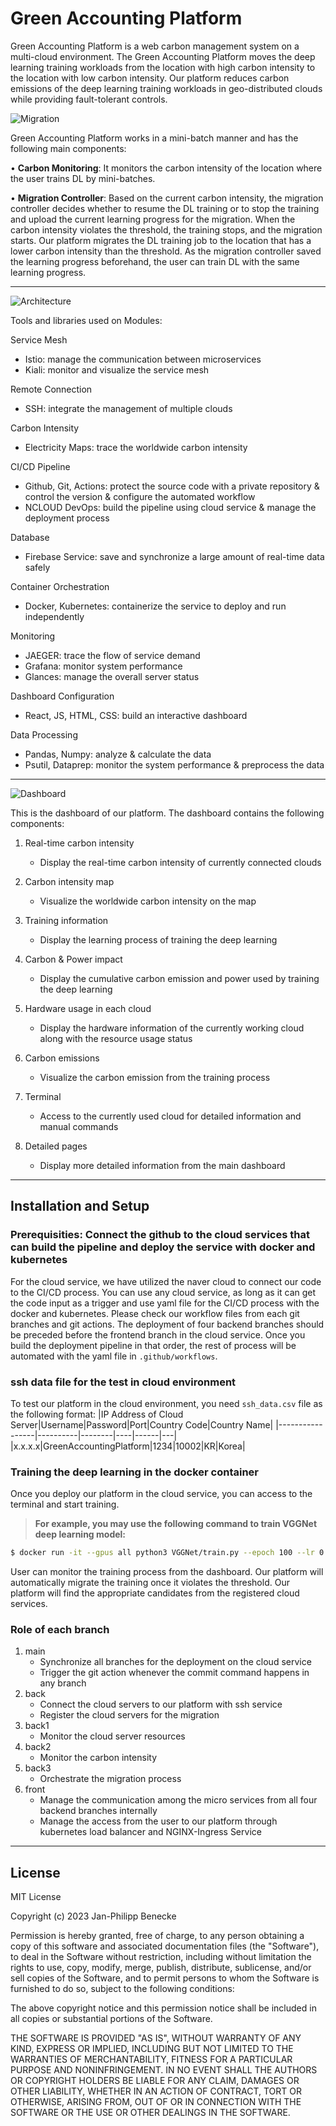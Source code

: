 # Green Accounting Platform

Green Accounting Platform is a web carbon management system on a multi-cloud environment. The Green Accounting Platform moves the deep learning training workloads from the location with high carbon intensity to the location with low carbon intensity. Our platform reduces carbon emissions of the deep learning training workloads in geo-distributed clouds while providing fault-tolerant controls.

![Migration](images/migration.png)


Green Accounting Platform works in a mini-batch manner and has the following main components:

•	**Carbon Monitoring**: It monitors the carbon intensity of the location where the user trains DL by mini-batches. 

•	**Migration Controller**: Based on the current carbon intensity, the migration controller decides whether to resume the DL training or to stop the training and upload the current learning progress for the migration. When the carbon intensity violates the threshold, the training stops, and the migration starts. Our platform migrates the DL training job to the location that has a lower carbon intensity than the threshold. As the migration controller saved the learning progress beforehand, the user can train DL with the same learning progress. 


---    

![Architecture](images/architecture.png)

Tools and libraries used on Modules:  

Service Mesh  
- Istio: manage the communication between microservices
- Kiali: monitor and visualize the service mesh

Remote Connection  
- SSH: integrate the management of multiple clouds

Carbon Intensity  
- Electricity Maps: trace the worldwide carbon intensity

CI/CD Pipeline
- Github, Git, Actions: protect the source code with a private repository & control the version & configure the automated workflow
- NCLOUD DevOps: build the pipeline using cloud service & manage the deployment process

Database
- Firebase Service: save and synchronize a large amount of real-time data safely

Container Orchestration
- Docker, Kubernetes: containerize the service to deploy and run independently

Monitoring
- JAEGER: trace the flow of service demand 
- Grafana: monitor system performance
- Glances: manage the overall server status

Dashboard Configuration
- React, JS, HTML, CSS: build an interactive dashboard

Data Processing
- Pandas, Numpy: analyze & calculate the data
- Psutil, Dataprep: monitor the system performance & preprocess the data

---


![Dashboard](images/dashboard.png)

This is the dashboard of our platform. The dashboard contains the following components:
1. Real-time carbon intensity
    - Display the real-time carbon intensity of currently connected clouds
   
2. Carbon intensity map
    - Visualize the worldwide carbon intensity on the map

3. Training information
    - Display the learning process of training the deep learning

4. Carbon & Power impact
    - Display the cumulative carbon emission and power used by training the deep learning

5. Hardware usage in each cloud
    - Display the hardware information of the currently working cloud along with the resource usage status

6. Carbon emissions
    - Visualize the carbon emission from the training process

7. Terminal
    - Access to the currently used cloud for detailed information and manual commands

8. Detailed pages
    - Display more detailed information from the main dashboard

---

## Installation and Setup
### Prerequisities: Connect the github to the cloud services that can build the pipeline and deploy the service with docker and kubernetes
For the cloud service, we have utilized the naver cloud to connect our code to the CI/CD process. You can use any cloud service, as long as it can get the code input as a trigger and use yaml file for the CI/CD process with the docker and kubernetes. Please check our workflow files from each git branches and git actions. The deployment of four backend branches should be preceded before the frontend branch in the cloud service. Once you build the deployment pipeline in that order, the rest of process will be automated with the yaml file in `.github/workflows`. 

### ssh data file for the test in cloud environment
To test our platform in the cloud environment, you need `ssh_data.csv` file as the following format:
|IP Address of Cloud Server|Username|Password|Port|Country Code|Country Name|
|-----------------|----------|--------|----|------|---|
|x.x.x.x|GreenAccountingPlatform|1234|10002|KR|Korea|

### Training the deep learning in the docker container
Once you deploy our platform in the cloud service, you can access to the terminal and start training.
> **For example, you may use the following command to train VGGNet deep learning model:**
```bash
$ docker run -it --gpus all python3 VGGNet/train.py --epoch 100 --lr 0.001 --batch 8 --vgg_model VGG16 --cuda 0 --step_size 30 --gamma 0.1 --resumption 0 --ssh_server 0 --threshold 250 
```
User can monitor the training process from the dashboard. Our platform will automatically migrate the training once it violates the threshold. Our platform will find the appropriate candidates from the registered cloud services.

### Role of each branch
1. main
    - Synchronize all branches for the deployment on the cloud service
    - Trigger the git action whenever the commit command happens in any branch  
2. back
    - Connect the cloud servers to our platform with ssh service
    - Register the cloud servers for the migration
3. back1
    - Monitor the cloud server resources
4. back2
    - Monitor the carbon intensity
5. back3
    - Orchestrate the migration process
6. front
    - Manage the communication among the micro services from all four backend branches internally
    - Manage the access from the user to our platform through kubernetes load balancer and NGINX-Ingress Service

---
## License

MIT License

Copyright (c) 2023 Jan-Philipp Benecke

Permission is hereby granted, free of charge, to any person obtaining a copy
of this software and associated documentation files (the "Software"), to deal
in the Software without restriction, including without limitation the rights
to use, copy, modify, merge, publish, distribute, sublicense, and/or sell
copies of the Software, and to permit persons to whom the Software is
furnished to do so, subject to the following conditions:

The above copyright notice and this permission notice shall be included in all
copies or substantial portions of the Software.

THE SOFTWARE IS PROVIDED "AS IS", WITHOUT WARRANTY OF ANY KIND, EXPRESS OR
IMPLIED, INCLUDING BUT NOT LIMITED TO THE WARRANTIES OF MERCHANTABILITY,
FITNESS FOR A PARTICULAR PURPOSE AND NONINFRINGEMENT. IN NO EVENT SHALL THE
AUTHORS OR COPYRIGHT HOLDERS BE LIABLE FOR ANY CLAIM, DAMAGES OR OTHER
LIABILITY, WHETHER IN AN ACTION OF CONTRACT, TORT OR OTHERWISE, ARISING FROM,
OUT OF OR IN CONNECTION WITH THE SOFTWARE OR THE USE OR OTHER DEALINGS IN THE
SOFTWARE.

[FarmingWon]: https://github.com/FarmingWon
[contributors]: https://github.com/FarmingWon/CcTv-Carbon-consumption-Trace-Visualize/graphs/contributors



